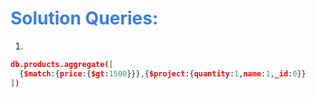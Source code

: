 <h1 style="color:#397ce7">Solution Queries:</h1>

1.

```json
db.products.aggregate([
  {$match:{price:{$gt:1500}}},{$project:{quantity:1,name:1,_id:0}}
])

```
